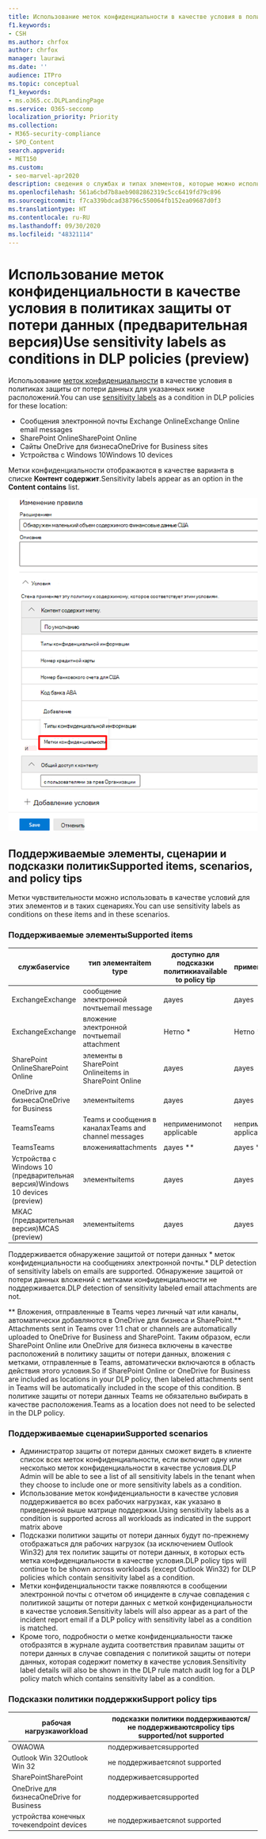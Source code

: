 ```yaml
---
title: Использование меток конфиденциальности в качестве условия в политиках защиты от потери данных (предварительная версия)
f1.keywords:
- CSH
ms.author: chrfox
author: chrfox
manager: laurawi
ms.date: ''
audience: ITPro
ms.topic: conceptual
f1_keywords:
- ms.o365.cc.DLPLandingPage
ms.service: O365-seccomp
localization_priority: Priority
ms.collection:
- M365-security-compliance
- SPO_Content
search.appverid:
- MET150
ms.custom:
- seo-marvel-apr2020
description: сведения о службах и типах элементов, которые можно использовать метки конфиденциальности в качестве условий для политик защиты от потери данных
ms.openlocfilehash: 561a6cbd7b8aeb9082862319c5cc6419fd79c896
ms.sourcegitcommit: f7ca339bdcad38796c550064fb152ea09687d0f3
ms.translationtype: HT
ms.contentlocale: ru-RU
ms.lasthandoff: 09/30/2020
ms.locfileid: "48321114"
---
```

# <a name="use-sensitivity-labels-as-conditions-in-dlp-policies-preview"></a><span data-ttu-id="a9d22-103">Использование меток конфиденциальности в качестве условия в политиках защиты от потери данных (предварительная версия)</span><span class="sxs-lookup"><span data-stu-id="a9d22-103">Use sensitivity labels as conditions in DLP policies (preview)</span></span>

<span data-ttu-id="a9d22-104">Использование [меток конфиденциальности](sensitivity-labels.md) в качестве условия в политиках защиты от потери данных для указанных ниже расположений.</span><span class="sxs-lookup"><span data-stu-id="a9d22-104">You can use [sensitivity labels](sensitivity-labels.md) as a condition in DLP policies for these location:</span></span>

- <span data-ttu-id="a9d22-105">Сообщения электронной почты Exchange Online</span><span class="sxs-lookup"><span data-stu-id="a9d22-105">Exchange Online email messages</span></span>
- <span data-ttu-id="a9d22-106">SharePoint Online</span><span class="sxs-lookup"><span data-stu-id="a9d22-106">SharePoint Online</span></span>
- <span data-ttu-id="a9d22-107">Сайты OneDrive для бизнеса</span><span class="sxs-lookup"><span data-stu-id="a9d22-107">OneDrive for Business sites</span></span>
- <span data-ttu-id="a9d22-108">Устройства с Windows 10</span><span class="sxs-lookup"><span data-stu-id="a9d22-108">Windows 10 devices</span></span>

<span data-ttu-id="a9d22-109">Метки конфиденциальности отображаются в качестве варианта в списке **Контент содержит**.</span><span class="sxs-lookup"><span data-stu-id="a9d22-109">Sensitivity labels appear as an option in the **Content contains** list.</span></span>

![метка конфиденциальности в качестве условия](../media/dlp-sensitivity-label-as-a-condition.png)

## <a name="supported-items-scenarios-and-policy-tips"></a><span data-ttu-id="a9d22-111">Поддерживаемые элементы, сценарии и подсказки политик</span><span class="sxs-lookup"><span data-stu-id="a9d22-111">Supported items, scenarios, and policy tips</span></span>

<span data-ttu-id="a9d22-112">Метки чувствительности можно использовать в качестве условий для этих элементов и в таких сценариях.</span><span class="sxs-lookup"><span data-stu-id="a9d22-112">You can use sensitivity labels as conditions on these items and in these scenarios.</span></span>

### <a name="supported-items"></a><span data-ttu-id="a9d22-113">Поддерживаемые элементы</span><span class="sxs-lookup"><span data-stu-id="a9d22-113">Supported items</span></span>

|<span data-ttu-id="a9d22-114">служба</span><span class="sxs-lookup"><span data-stu-id="a9d22-114">service</span></span>  |<span data-ttu-id="a9d22-115">тип элемента</span><span class="sxs-lookup"><span data-stu-id="a9d22-115">item type</span></span>  |<span data-ttu-id="a9d22-116">доступно для подсказки политики</span><span class="sxs-lookup"><span data-stu-id="a9d22-116">available to policy tip</span></span>  |<span data-ttu-id="a9d22-117">применимо</span><span class="sxs-lookup"><span data-stu-id="a9d22-117">enforceable</span></span>  |
|---------|---------|---------|---------|
|<span data-ttu-id="a9d22-118">Exchange</span><span class="sxs-lookup"><span data-stu-id="a9d22-118">Exchange</span></span>    |<span data-ttu-id="a9d22-119">сообщение электронной почты</span><span class="sxs-lookup"><span data-stu-id="a9d22-119">email message</span></span>         |<span data-ttu-id="a9d22-120">да</span><span class="sxs-lookup"><span data-stu-id="a9d22-120">yes</span></span>         |<span data-ttu-id="a9d22-121">да</span><span class="sxs-lookup"><span data-stu-id="a9d22-121">yes</span></span>         |
|<span data-ttu-id="a9d22-122">Exchange</span><span class="sxs-lookup"><span data-stu-id="a9d22-122">Exchange</span></span>    |<span data-ttu-id="a9d22-123">вложение электронной почты</span><span class="sxs-lookup"><span data-stu-id="a9d22-123">email attachment</span></span>         |<span data-ttu-id="a9d22-124">Нет</span><span class="sxs-lookup"><span data-stu-id="a9d22-124">no \*</span></span>         |<span data-ttu-id="a9d22-125">Нет</span><span class="sxs-lookup"><span data-stu-id="a9d22-125">no \*</span></span>         |
|<span data-ttu-id="a9d22-126">SharePoint Online</span><span class="sxs-lookup"><span data-stu-id="a9d22-126">SharePoint Online</span></span>     |<span data-ttu-id="a9d22-127">элементы в SharePoint Online</span><span class="sxs-lookup"><span data-stu-id="a9d22-127">items in SharePoint Online</span></span>         |<span data-ttu-id="a9d22-128">да</span><span class="sxs-lookup"><span data-stu-id="a9d22-128">yes</span></span>         |<span data-ttu-id="a9d22-129">да</span><span class="sxs-lookup"><span data-stu-id="a9d22-129">yes</span></span>         |
|<span data-ttu-id="a9d22-130">OneDrive для бизнеса</span><span class="sxs-lookup"><span data-stu-id="a9d22-130">OneDrive for Business</span></span>     |<span data-ttu-id="a9d22-131">элементы</span><span class="sxs-lookup"><span data-stu-id="a9d22-131">items</span></span>         |<span data-ttu-id="a9d22-132">да</span><span class="sxs-lookup"><span data-stu-id="a9d22-132">yes</span></span>         |<span data-ttu-id="a9d22-133">да</span><span class="sxs-lookup"><span data-stu-id="a9d22-133">yes</span></span>         |
|<span data-ttu-id="a9d22-134">Teams</span><span class="sxs-lookup"><span data-stu-id="a9d22-134">Teams</span></span>     |<span data-ttu-id="a9d22-135">Teams и сообщения в каналах</span><span class="sxs-lookup"><span data-stu-id="a9d22-135">Teams and channel messages</span></span>         |<span data-ttu-id="a9d22-136">неприменимо</span><span class="sxs-lookup"><span data-stu-id="a9d22-136">not applicable</span></span>         |<span data-ttu-id="a9d22-137">неприменимо</span><span class="sxs-lookup"><span data-stu-id="a9d22-137">not applicable</span></span>         |
|<span data-ttu-id="a9d22-138">Teams</span><span class="sxs-lookup"><span data-stu-id="a9d22-138">Teams</span></span>     |<span data-ttu-id="a9d22-139">вложения</span><span class="sxs-lookup"><span data-stu-id="a9d22-139">attachments</span></span>         |<span data-ttu-id="a9d22-140">да</span><span class="sxs-lookup"><span data-stu-id="a9d22-140">yes \*\*</span></span>         |<span data-ttu-id="a9d22-141">да</span><span class="sxs-lookup"><span data-stu-id="a9d22-141">yes \*\*</span></span>         |
|<span data-ttu-id="a9d22-142">Устройства с Windows 10 (предварительная версия)</span><span class="sxs-lookup"><span data-stu-id="a9d22-142">Windows 10 devices (preview)</span></span>     |<span data-ttu-id="a9d22-143">элементы</span><span class="sxs-lookup"><span data-stu-id="a9d22-143">items</span></span>         |<span data-ttu-id="a9d22-144">да</span><span class="sxs-lookup"><span data-stu-id="a9d22-144">yes</span></span>         |<span data-ttu-id="a9d22-145">да</span><span class="sxs-lookup"><span data-stu-id="a9d22-145">yes</span></span>         |
|<span data-ttu-id="a9d22-146">МКАС (предварительная версия)</span><span class="sxs-lookup"><span data-stu-id="a9d22-146">MCAS (preview)</span></span> |<span data-ttu-id="a9d22-147">элементы</span><span class="sxs-lookup"><span data-stu-id="a9d22-147">items</span></span>         |<span data-ttu-id="a9d22-148">да</span><span class="sxs-lookup"><span data-stu-id="a9d22-148">yes</span></span>         |<span data-ttu-id="a9d22-149">да</span><span class="sxs-lookup"><span data-stu-id="a9d22-149">yes</span></span>         |

<span data-ttu-id="a9d22-150">Поддерживается обнаружение защитой от потери данных \* меток конфиденциальности на сообщениях электронной почты.</span><span class="sxs-lookup"><span data-stu-id="a9d22-150">\* DLP detection of sensitivity labels on emails are supported.</span></span> <span data-ttu-id="a9d22-151">Обнаружение защитой от потери данных вложений с метками конфиденциальности не поддерживается.</span><span class="sxs-lookup"><span data-stu-id="a9d22-151">DLP detection of sensitivity labeled email attachments are not.</span></span>

<span data-ttu-id="a9d22-152">\*\* Вложения, отправленные в Teams через личный чат или каналы, автоматически добавляются в OneDrive для бизнеса и SharePoint.</span><span class="sxs-lookup"><span data-stu-id="a9d22-152">\*\* Attachments sent in Teams over 1:1 chat or channels are automatically uploaded to OneDrive for Business and SharePoint.</span></span> <span data-ttu-id="a9d22-153">Таким образом, если SharePoint Online или OneDrive для бизнеса включены в качестве расположений в политику защиты от потери данных, вложения с метками, отправленные в Teams, автоматически включаются в область действия этого условия.</span><span class="sxs-lookup"><span data-stu-id="a9d22-153">So if SharePoint Online or OneDrive for Business are included as locations in your DLP policy, then labeled attachments sent in Teams will be automatically included in the scope of this condition.</span></span> <span data-ttu-id="a9d22-154">В политике защиты от потери данных Teams не обязательно выбирать в качестве расположения.</span><span class="sxs-lookup"><span data-stu-id="a9d22-154">Teams as a location does not need to be selected in the DLP policy.</span></span>

### <a name="supported-scenarios"></a><span data-ttu-id="a9d22-155">Поддерживаемые сценарии</span><span class="sxs-lookup"><span data-stu-id="a9d22-155">Supported scenarios</span></span>

- <span data-ttu-id="a9d22-156">Администратор защиты от потери данных сможет видеть в клиенте список всех меток конфиденциальности, если включит одну или несколько меток конфиденциальности в качестве условия.</span><span class="sxs-lookup"><span data-stu-id="a9d22-156">DLP Admin will be able to see a list of all sensitivity labels in the tenant when they choose to include one or more sensitivity labels as a condition.</span></span>
- <span data-ttu-id="a9d22-157">Использование меток конфиденциальности в качестве условия поддерживается во всех рабочих нагрузках, как указано в приведенной выше матрице поддержки.</span><span class="sxs-lookup"><span data-stu-id="a9d22-157">Using sensitivity labels as a condition is supported across all workloads as indicated in the support matrix above</span></span>
- <span data-ttu-id="a9d22-158">Подсказки политики защиты от потери данных будут по-прежнему отображаться для рабочих нагрузок (за исключением Outlook Win32) для тех политик защиты от потери данных, в которых есть метка конфиденциальности в качестве условия.</span><span class="sxs-lookup"><span data-stu-id="a9d22-158">DLP policy tips will continue to be shown across workloads (except Outlook Win32) for DLP policies which contain sensitivity label as a condition.</span></span>
- <span data-ttu-id="a9d22-159">Метки конфиденциальности также появляются в сообщении электронной почты с отчетом об инциденте в случае совпадения с политикой защиты от потери данных с меткой конфиденциальности в качестве условия.</span><span class="sxs-lookup"><span data-stu-id="a9d22-159">Sensitivity labels will also appear as a part of the incident report email if a DLP policy with sensitivity label as a condition is matched.</span></span>
- <span data-ttu-id="a9d22-160">Кроме того, подробности о метке конфиденциальности также отобразятся в журнале аудита соответствия правилам защиты от потери данных в случае совпадения с политикой защиты от потери данных, которая содержит пометку в качестве условия.</span><span class="sxs-lookup"><span data-stu-id="a9d22-160">Sensitivity label details will also be shown in the DLP rule match audit log for a DLP policy match which contains sensitivity label as a condition.</span></span>


### <a name="support-policy-tips"></a><span data-ttu-id="a9d22-161">Подсказки политики поддержки</span><span class="sxs-lookup"><span data-stu-id="a9d22-161">Support policy tips</span></span>


|<span data-ttu-id="a9d22-162">рабочая нагрузка</span><span class="sxs-lookup"><span data-stu-id="a9d22-162">workload</span></span>  |<span data-ttu-id="a9d22-163">подсказки политики поддерживаются/не поддерживаются</span><span class="sxs-lookup"><span data-stu-id="a9d22-163">policy tips supported/not supported</span></span>  |
|---------|---------|
|<span data-ttu-id="a9d22-164">OWA</span><span class="sxs-lookup"><span data-stu-id="a9d22-164">OWA</span></span> |    <span data-ttu-id="a9d22-165">поддерживается</span><span class="sxs-lookup"><span data-stu-id="a9d22-165">supported</span></span>     |
|<span data-ttu-id="a9d22-166">Outlook Win 32</span><span class="sxs-lookup"><span data-stu-id="a9d22-166">Outlook Win 32</span></span>    |  <span data-ttu-id="a9d22-167">не поддерживается</span><span class="sxs-lookup"><span data-stu-id="a9d22-167">not supported</span></span>       |
|<span data-ttu-id="a9d22-168">SharePoint</span><span class="sxs-lookup"><span data-stu-id="a9d22-168">SharePoint</span></span>   |   <span data-ttu-id="a9d22-169">поддерживается</span><span class="sxs-lookup"><span data-stu-id="a9d22-169">supported</span></span>      |
|<span data-ttu-id="a9d22-170">OneDrive для бизнеса</span><span class="sxs-lookup"><span data-stu-id="a9d22-170">OneDrive for Business</span></span>    |    <span data-ttu-id="a9d22-171">поддерживается</span><span class="sxs-lookup"><span data-stu-id="a9d22-171">supported</span></span>     |
|<span data-ttu-id="a9d22-172">устройства конечных точек</span><span class="sxs-lookup"><span data-stu-id="a9d22-172">endpoint devices</span></span>   |  <span data-ttu-id="a9d22-173">не поддерживается</span><span class="sxs-lookup"><span data-stu-id="a9d22-173">not supported</span></span>       |
